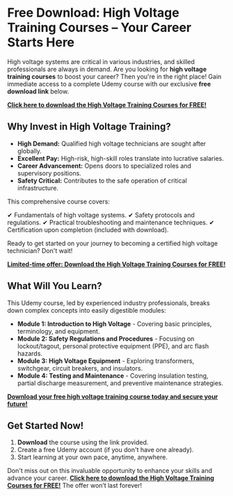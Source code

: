 # Free Download: High Voltage Training Courses – Your Career Starts Here

High voltage systems are critical in various industries, and skilled professionals are always in demand. Are you looking for **high voltage training courses** to boost your career? Then you're in the right place! Gain immediate access to a complete Udemy course with our exclusive **free download link** below.

[**Click here to download the High Voltage Training Courses for FREE!**](https://udemywork.com/high-voltage-training-courses)

## Why Invest in High Voltage Training?

*   **High Demand:** Qualified high voltage technicians are sought after globally.
*   **Excellent Pay:** High-risk, high-skill roles translate into lucrative salaries.
*   **Career Advancement:** Opens doors to specialized roles and supervisory positions.
*   **Safety Critical:** Contributes to the safe operation of critical infrastructure.

This comprehensive course covers:

✔ Fundamentals of high voltage systems.
✔ Safety protocols and regulations.
✔ Practical troubleshooting and maintenance techniques.
✔ Certification upon completion (included with download).

Ready to get started on your journey to becoming a certified high voltage technician? Don't wait!

[**Limited-time offer: Download the High Voltage Training Courses for FREE!**](https://udemywork.com/high-voltage-training-courses)

## What Will You Learn?

This Udemy course, led by experienced industry professionals, breaks down complex concepts into easily digestible modules:

*   **Module 1: Introduction to High Voltage** - Covering basic principles, terminology, and equipment.
*   **Module 2: Safety Regulations and Procedures** - Focusing on lockout/tagout, personal protective equipment (PPE), and arc flash hazards.
*   **Module 3: High Voltage Equipment** - Exploring transformers, switchgear, circuit breakers, and insulators.
*   **Module 4: Testing and Maintenance** - Covering insulation testing, partial discharge measurement, and preventive maintenance strategies.

[**Download your free high voltage training course today and secure your future!**](https://udemywork.com/high-voltage-training-courses)

## Get Started Now!

1.  **Download** the course using the link provided.
2.  Create a free Udemy account (if you don't have one already).
3.  Start learning at your own pace, anytime, anywhere.

Don't miss out on this invaluable opportunity to enhance your skills and advance your career. **[Click here to download the High Voltage Training Courses for FREE!](https://udemywork.com/high-voltage-training-courses)** The offer won’t last forever!
